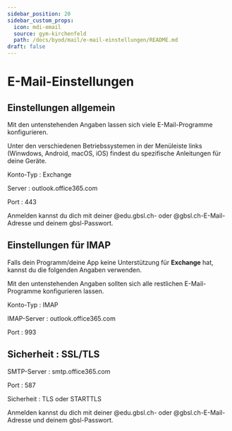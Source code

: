 ```yaml
---
sidebar_position: 20
sidebar_custom_props:
  icon: mdi-email
  source: gym-kirchenfeld
  path: /docs/byod/mail/e-mail-einstellungen/README.md
draft: false
---
```


# E-Mail-Einstellungen



## Einstellungen allgemein

Mit den untenstehenden Angaben lassen sich viele E-Mail-Programme konfigurieren.

Unter den verschiedenen Betriebssystemen in der Menüleiste links (Winwdows, Android, macOS, iOS) findest du spezifische Anleitungen für deine Geräte.

Konto-Typ
: Exchange

Server
: outlook.office365.com

Port
: 443

Anmelden kannst du dich mit deiner @edu.gbsl.ch- oder @gbsl.ch-E-Mail-Adresse und deinem gbsl-Passwort.

## Einstellungen für IMAP

Falls dein Programm/deine App keine Unterstützung für **Exchange** hat, kannst du die folgenden Angaben verwenden.

Mit den untenstehenden Angaben sollten sich alle restlichen E-Mail-Programme konfigurieren lassen.

Konto-Typ
: IMAP

IMAP-Server
: outlook.office365.com

Port
: 993

Sicherheit
: SSL/TLS
---
SMTP-Server
: smtp.office365.com

Port
: 587

Sicherheit
: TLS oder STARTTLS

Anmelden kannst du dich mit deiner @edu.gbsl.ch- oder @gbsl.ch-E-Mail-Adresse und deinem gbsl-Passwort.

